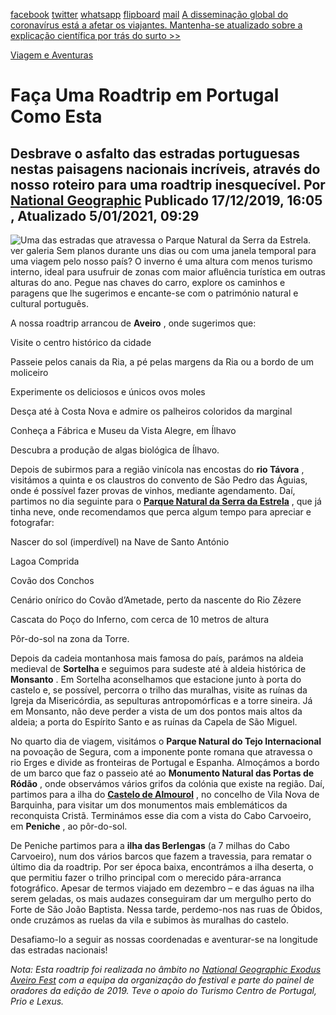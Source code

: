 [facebook](https://www.facebook.com/sharer/sharer.php?u=https%3A%2F%2Fwww.natgeo.pt%2Fviagem-e-aventuras%2F2019%2F12%2Ffaca-uma-roadtrip-em-portugal-como-esta) [twitter](https://twitter.com/share?url=https%3A%2F%2Fwww.natgeo.pt%2Fviagem-e-aventuras%2F2019%2F12%2Ffaca-uma-roadtrip-em-portugal-como-esta&via=natgeo&text=Fa%C3%A7a%20Uma%20Roadtrip%20em%20Portugal%20Como%20Esta) [whatsapp](https://web.whatsapp.com/send?text=https%3A%2F%2Fwww.natgeo.pt%2Fviagem-e-aventuras%2F2019%2F12%2Ffaca-uma-roadtrip-em-portugal-como-esta) [flipboard](https://share.flipboard.com/bookmarklet/popout?v=2&title=Fa%C3%A7a%20Uma%20Roadtrip%20em%20Portugal%20Como%20Esta&url=https%3A%2F%2Fwww.natgeo.pt%2Fviagem-e-aventuras%2F2019%2F12%2Ffaca-uma-roadtrip-em-portugal-como-esta) [mail](mailto:?subject=NatGeo&body=https%3A%2F%2Fwww.natgeo.pt%2Fviagem-e-aventuras%2F2019%2F12%2Ffaca-uma-roadtrip-em-portugal-como-esta%20-%20Fa%C3%A7a%20Uma%20Roadtrip%20em%20Portugal%20Como%20Esta) [A disseminação global do coronavírus está a afetar os viajantes. Mantenha-se atualizado sobre a explicação científica por trás do surto >>](https://www.natgeo.pt/coronavirus) 

[Viagem e Aventuras](https://www.natgeo.pt/viagem-e-aventuras) 
# Faça Uma Roadtrip em Portugal Como Esta 
## Desbrave o asfalto das estradas portuguesas nestas paisagens nacionais incríveis, através do nosso roteiro para uma roadtrip inesquecível. Por [National Geographic](https://www.natgeo.pt/autor/national-geographic) Publicado 17/12/2019, 16:05 , Atualizado 5/01/2021, 09:29 
![Uma das estradas que atravessa o Parque Natural da Serra da Estrela.](img/files_styles_image_00_public_exodus_01_roadtrip_fotografamos_day_0_of_0_large.jpg, "Uma das estradas que atravessa o Parque Natural da Serra da Estrela.")
ver galeria Sem planos durante uns dias ou com uma janela temporal para uma viagem pelo nosso país? O inverno é uma altura com menos turismo interno, ideal para usufruir de zonas com maior afluência turística em outras alturas do ano. Pegue nas chaves do carro, explore os caminhos e paragens que lhe sugerimos e encante-se com o património natural e cultural português. 

A nossa roadtrip arrancou de **Aveiro** , onde sugerimos que: 

Visite o centro histórico da cidade 

Passeie pelos canais da Ria, a pé pelas margens da Ria ou a bordo de um moliceiro 

Experimente os deliciosos e únicos ovos moles 

Desça até à Costa Nova e admire os palheiros coloridos da marginal 

Conheça a Fábrica e Museu da Vista Alegre, em Ílhavo 

Descubra a produção de algas biológica de Ílhavo. 

Depois de subirmos para a região vinícola nas encostas do **rio Távora** , visitámos a quinta e os claustros do convento de São Pedro das Águias, onde é possível fazer provas de vinhos, mediante agendamento. Daí, partimos no dia seguinte para o **[Parque Natural da Serra da Estrela](https://www.natgeo.pt/viagem-e-aventuras/2018/12/natal-na-serra-da-estrela-preparado-para-um-natal-branco)** , que já tinha neve, onde recomendamos que perca algum tempo para apreciar e fotografar: 

Nascer do sol (imperdível) na Nave de Santo António 

Lagoa Comprida 

Covão dos Conchos 

Cenário onírico do Covão d’Ametade, perto da nascente do Rio Zêzere 

Cascata do Poço do Inferno, com cerca de 10 metros de altura 

Pôr-do-sol na zona da Torre. 

Depois da cadeia montanhosa mais famosa do país, parámos na aldeia medieval de **Sortelha** e seguimos para sudeste até à aldeia histórica de **Monsanto** . Em Sortelha aconselhamos que estacione junto à porta do castelo e, se possível, percorra o trilho das muralhas, visite as ruínas da Igreja da Misericórdia, as sepulturas antropomórficas e a torre sineira. Já em Monsanto, não deve perder a vista de um dos pontos mais altos da aldeia; a porta do Espírito Santo e as ruínas da Capela de São Miguel. 

No quarto dia de viagem, visitámos o **Parque Natural do Tejo Internacional** na povoação de Segura, com a imponente ponte romana que atravessa o rio Erges e divide as fronteiras de Portugal e Espanha. Almoçámos a bordo de um barco que faz o passeio até ao **Monumento Natural das Portas de Ródão** , onde observámos vários grifos da colónia que existe na região. Daí, partimos para a ilha do **[Castelo de Almourol](https://www.natgeo.pt/viagem-e-aventuras/2019/03/castelos-de-portugal-revisitamos-o-passado-em-almourol)** , no concelho de Vila Nova de Barquinha, para visitar um dos monumentos mais emblemáticos da reconquista Cristã. Terminámos esse dia com a vista do Cabo Carvoeiro, em **Peniche** , ao pôr-do-sol. 

De Peniche partimos para a **ilha das Berlengas** (a 7 milhas do Cabo Carvoeiro), num dos vários barcos que fazem a travessia, para rematar o último dia da roadtrip. Por ser época baixa, encontrámos a ilha deserta, o que permitiu fazer o trilho principal com o merecido pára-arranca fotográfico. Apesar de termos viajado em dezembro – e das águas na ilha serem geladas, os mais audazes conseguiram dar um mergulho perto do Forte de São João Baptista. Nessa tarde, perdemo-nos nas ruas de Óbidos, onde cruzámos as ruelas da vila e subimos às muralhas do castelo. 

Desafiamo-lo a seguir as nossas coordenadas e aventurar-se na longitude das estradas nacionais! 

_Nota: Esta roadtrip foi realizada no âmbito no [National Geographic Exodus Aveiro Fest](https://www.natgeo.pt/exodus) com a equipa da organização do festival e parte do painel de oradores da edição de 2019. Teve o apoio do Turismo Centro de Portugal, Prio e Lexus._ 

